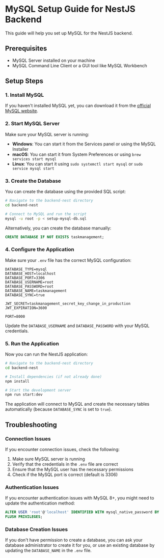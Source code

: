 # MySQL Setup Guide for NestJS Backend

This guide will help you set up MySQL for the NestJS backend.

## Prerequisites

- MySQL Server installed on your machine
- MySQL Command Line Client or a GUI tool like MySQL Workbench

## Setup Steps

### 1. Install MySQL

If you haven't installed MySQL yet, you can download it from the [official MySQL website](https://dev.mysql.com/downloads/mysql/).

### 2. Start MySQL Server

Make sure your MySQL server is running:

- **Windows**: You can start it from the Services panel or using the MySQL Installer
- **macOS**: You can start it from System Preferences or using `brew services start mysql`
- **Linux**: You can start it using `sudo systemctl start mysql` or `sudo service mysql start`

### 3. Create the Database

You can create the database using the provided SQL script:

```bash
# Navigate to the backend-nest directory
cd backend-nest

# Connect to MySQL and run the script
mysql -u root -p < setup-mysql-db.sql
```

Alternatively, you can create the database manually:

```sql
CREATE DATABASE IF NOT EXISTS taskmanagement;
```

### 4. Configure the Application

Make sure your `.env` file has the correct MySQL configuration:

```
DATABASE_TYPE=mysql
DATABASE_HOST=localhost
DATABASE_PORT=3306
DATABASE_USERNAME=root
DATABASE_PASSWORD=root
DATABASE_NAME=taskmanagement
DATABASE_SYNC=true

JWT_SECRET=taskmanagement_secret_key_change_in_production
JWT_EXPIRATION=3600

PORT=8000
```

Update the `DATABASE_USERNAME` and `DATABASE_PASSWORD` with your MySQL credentials.

### 5. Run the Application

Now you can run the NestJS application:

```bash
# Navigate to the backend-nest directory
cd backend-nest

# Install dependencies (if not already done)
npm install

# Start the development server
npm run start:dev
```

The application will connect to MySQL and create the necessary tables automatically (because `DATABASE_SYNC` is set to `true`).

## Troubleshooting

### Connection Issues

If you encounter connection issues, check the following:

1. Make sure MySQL server is running
2. Verify that the credentials in the `.env` file are correct
3. Ensure that the MySQL user has the necessary permissions
4. Check if the MySQL port is correct (default is 3306)

### Authentication Issues

If you encounter authentication issues with MySQL 8+, you might need to update the authentication method:

```sql
ALTER USER 'root'@'localhost' IDENTIFIED WITH mysql_native_password BY 'your_password';
FLUSH PRIVILEGES;
```

### Database Creation Issues

If you don't have permission to create a database, you can ask your database administrator to create it for you, or use an existing database by updating the `DATABASE_NAME` in the `.env` file. 